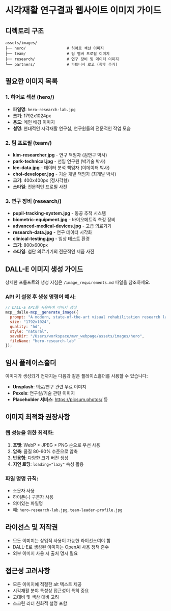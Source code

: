 # 시각재활 연구결과 웹사이트 이미지 가이드

## 디렉토리 구조

```
assets/images/
├── hero/                  # 히어로 섹션 이미지
├── team/                  # 팀 멤버 프로필 이미지
├── research/              # 연구 장비 및 데이터 이미지
└── partners/              # 파트너사 로고 (향후 추가)
```

## 필요한 이미지 목록

### 1. 히어로 섹션 (hero/)
- **파일명**: `hero-research-lab.jpg`
- **크기**: 1792x1024px
- **용도**: 메인 배경 이미지
- **설명**: 현대적인 시각재활 연구실, 연구원들의 전문적인 작업 모습

### 2. 팀 프로필 (team/)
- **kim-researcher.jpg** - 연구 책임자 (김연구 박사)
- **park-technical.jpg** - 선임 연구원 (박기술 박사)  
- **lee-data.jpg** - 데이터 분석 책임자 (이데이터 박사)
- **choi-developer.jpg** - 기술 개발 책임자 (최개발 박사)
- **크기**: 400x400px (정사각형)
- **스타일**: 전문적인 프로필 사진

### 3. 연구 장비 (research/)
- **pupil-tracking-system.jpg** - 동공 추적 시스템
- **biometric-equipment.jpg** - 바이오메트릭 측정 장비
- **advanced-medical-devices.jpg** - 고급 의료기기
- **research-data.jpg** - 연구 데이터 시각화
- **clinical-testing.jpg** - 임상 테스트 환경
- **크기**: 800x600px
- **스타일**: 첨단 의료기기의 전문적인 제품 사진

## DALL-E 이미지 생성 가이드

상세한 프롬프트와 생성 지침은 `/image_requirements.md` 파일을 참조하세요.

### API 키 설정 후 생성 명령어 예시:
```javascript
// DALL-E API를 사용하여 이미지 생성
mcp__dalle-mcp__generate_image({
  prompt: "A modern, state-of-the-art visual rehabilitation research laboratory...",
  size: "1792x1024",
  quality: "hd",
  style: "natural",
  saveDir: "/Users/workspace/mvr_webpage/assets/images/hero",
  fileName: "hero-research-lab"
});
```

## 임시 플레이스홀더

이미지가 생성되기 전까지는 다음과 같은 플레이스홀더를 사용할 수 있습니다:

- **Unsplash**: 의료/연구 관련 무료 이미지
- **Pexels**: 연구실/기술 관련 이미지
- **Placeholder 서비스**: https://picsum.photos/ 등

## 이미지 최적화 권장사항

### 웹 성능을 위한 최적화:
1. **포맷**: WebP > JPEG > PNG 순으로 우선 사용
2. **압축**: 품질 80-90% 수준으로 압축
3. **반응형**: 다양한 크기 버전 생성
4. **지연 로딩**: `loading="lazy"` 속성 활용

### 파일 명명 규칙:
- 소문자 사용
- 하이픈(-) 구분자 사용  
- 의미있는 파일명
- 예: `hero-research-lab.jpg`, `team-leader-profile.jpg`

## 라이선스 및 저작권

- 모든 이미지는 상업적 사용이 가능한 라이선스여야 함
- DALL-E로 생성된 이미지는 OpenAI 사용 정책 준수
- 외부 이미지 사용 시 출처 명시 필요

## 접근성 고려사항

- 모든 이미지에 적절한 alt 텍스트 제공
- 시각재활 분야 특성상 접근성이 특히 중요
- 고대비 및 색상 대비 고려
- 스크린 리더 친화적 설명 포함